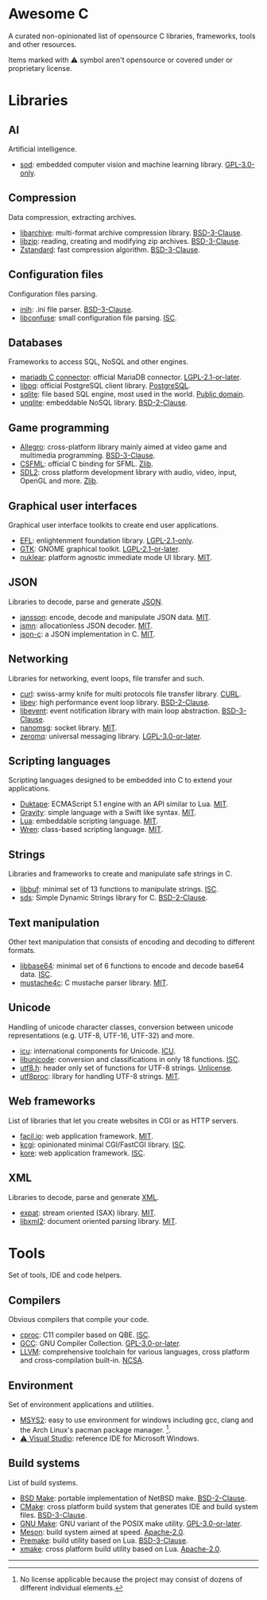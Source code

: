 Awesome C
=========

A curated non-opinionated list of opensource C libraries, frameworks, tools and
other resources.

Items marked with ⚠️ symbol aren't opensource or covered under or proprietary
license.

Libraries
=========

AI
--

Artificial intelligence.

- [sod][library-sod]: embedded computer vision and machine learning library.
  [GPL-3.0-only][license-gpl-3.0-only].

Compression
-----------

Data compression, extracting archives.

- [libarchive][library-libarchive]: multi-format archive compression library.
  [BSD-3-Clause][license-bsd-3-clause].
- [libzip][library-libzip]: reading, creating and modifying zip archives.
  [BSD-3-Clause][license-bsd-3-clause].
- [Zstandard][library-zstandard]: fast compression algorithm.
  [BSD-3-Clause][license-bsd-3-clause].

Configuration files
-------------------

Configuration files parsing.

- [inih][library-inih]: .ini file parser. [BSD-3-Clause][license-bsd-3-clause].
- [libconfuse][library-libconfuse]: small configuration file parsing.
  [ISC][license-isc].

Databases
---------

Frameworks to access SQL, NoSQL and other engines.

- [mariadb C connector][library-mariadb-c-connector]: official MariaDB
  connector. [LGPL-2.1-or-later][license-lgpl-2.1-or-later].
- [libpq][library-libpq]: official PostgreSQL client library.
  [PostgreSQL][license-postgresql].
- [sqlite][library-sqlite]: file based SQL engine, most used in the world.
  [Public domain][license-public-domain].
- [unqlite][library-unqlite]: embeddable NoSQL library.
  [BSD-2-Clause][license-bsd-2-clause].

Game programming
----------------

- [Allegro][library-allegro]: cross-platform library mainly aimed at video game
  and multimedia programming. [BSD-3-Clause][license-bsd-3-clause].
- [CSFML][library-csfml]: official C binding for SFML. [Zlib][license-zlib].
- [SDL2][library-sdl2]: cross platform development library with audio, video, input,
  OpenGL and more. [Zlib][license-zlib].

Graphical user interfaces
-------------------------

Graphical user interface toolkits to create end user applications.

- [EFL][library-efl]: enlightenment foundation library.
  [LGPL-2.1-only][license-lgpl-2.1-only].
- [GTK][library-gtk]: GNOME graphical toolkit.
  [LGPL-2.1-or-later][license-lgpl-2.1-or-later].
- [nuklear][library-nuklear]: platform agnostic immediate mode UI library.
  [MIT][license-mit].

JSON
----

Libraries to decode, parse and generate [JSON][other-json].

- [jansson][library-jansson]: encode, decode and manipulate JSON data.
  [MIT][license-mit].
- [jsmn][library-jsmn]: allocationless JSON decoder. [MIT][license-mit].
- [json-c][library-json-c]: a JSON implementation in C. [MIT][license-mit].

Networking
----------

Libraries for networking, event loops, file transfer and such.

- [curl][library-curl]: swiss-army knife for multi protocols file transfer
  library. [CURL][license-curl].
- [libev][library-libev]: high performance event loop library.
  [BSD-2-Clause][license-bsd-2-clause].
- [libevent][library-libevent]: event notification library with main loop
  abstraction. [BSD-3-Clause][license-bsd-3-clause].
- [nanomsg][library-nanomsg]: socket library. [MIT][license-mit].
- [zeromq][library-zeromq]: universal messaging library.
  [LGPL-3.0-or-later][license-lgpl-3.0-or-later].

Scripting languages
-------------------

Scripting languages designed to be embedded into C to extend your applications.

- [Duktape][library-duktape]: ECMAScript 5.1 engine with an API similar to Lua.
  [MIT][license-mit].
- [Gravity][library-gravity]: simple language with a Swift like syntax.
  [MIT][license-mit].
- [Lua][library-lua]: embeddable scripting language. [MIT][license-mit].
- [Wren][library-wren]: class-based scripting language. [MIT][license-mit].

Strings
-------

Libraries and frameworks to create and manipulate safe strings in C.

- [libbuf][library-libbuf]: minimal set of 13 functions to manipulate strings.
  [ISC][license-isc].
- [sds][library-sds]: Simple Dynamic Strings library for C.
  [BSD-2-Clause][license-bsd-2-clause].

Text manipulation
-----------------

Other text manipulation that consists of encoding and decoding to different
formats.

- [libbase64][library-libbase64]: minimal set of 6 functions to encode and
  decode base64 data. [ISC][license-isc].
- [mustache4c][library-mustache4c]: C mustache parser library.
  [MIT][license-mit].

Unicode
-------

Handling of unicode character classes, conversion between unicode
representations (e.g. UTF-8, UTF-16, UTF-32) and more.

- [icu][library-icu]: international components for Unicode. [ICU][license-icu].
- [libunicode][library-libunicode]: conversion and classifications in only 18
  functions. [ISC][license-isc].
- [utf8.h][library-utf8.h]: header only set of functions for UTF-8 strings.
  [Unlicense][license-unlicense].
- [utf8proc][library-utf8proc]: library for handling UTF-8 strings.
  [MIT][license-mit].

Web frameworks
--------------

List of libraries that let you create websites in CGI or as HTTP servers.

- [facil.io][library-facio.io]: web application framework. [MIT][license-mit].
- [kcgi][library-kcgi]: opinionated minimal CGI/FastCGI library.
  [ISC][license-isc].
- [kore][library-kore]: web application framework. [ISC][license-isc].

XML
---

Libraries to decode, parse and generate [XML][other-xml].

- [expat][library-expat]: stream oriented (SAX) library. [MIT][license-mit].
- [libxml2][library-libxml2]: document oriented parsing library.
  [MIT][license-mit].

Tools
=====

Set of tools, IDE and code helpers.

Compilers
---------

Obvious compilers that compile your code.

- [cproc][tool-cproc]: C11 compiler based on QBE. [ISC][license-isc].
- [GCC][tool-gcc]: GNU Compiler Collection.
  [GPL-3.0-or-later][license-GPL-3.0-or-later].
- [LLVM][tool-llvm]: comprehensive toolchain for various languages, cross
  platform and cross-compilation built-in. [NCSA][license-ncsa].

Environment
-----------

Set of environment applications and utilities.

- [MSYS2][tool-msys2]: easy to use environment for windows including gcc, clang
  and the Arch Linux's pacman package manager. [^1].
- [⚠️ Visual Studio][tool-visual-studio]: reference IDE for Microsoft Windows.

Build systems
-------------

List of build systems.

- [BSD Make][tool-bsd-make]: portable implementation of NetBSD make.
  [BSD-2-Clause][license-bsd-2-clause].
- [CMake][tool-cmake]: cross platform build system that generates IDE and build
  system files. [BSD-3-Clause][license-bsd-3-clause].
- [GNU Make][tool-gnu-make]: GNU variant of the POSIX make utility.
  [GPL-3.0-or-later][license-gpl-3.0-or-later].
- [Meson][tool-meson]: build system aimed at speed.
  [Apache-2.0][license-apache-2.0].
- [Premake][tool-premake]: build utility based on Lua.
  [BSD-3-Clause][license-bsd-3-clause].
- [xmake][tool-xmake]: cross platform build utility based on Lua.
  [Apache-2.0][license-apache-2.0].

---

[^1]: No license applicable because the project may consist of dozens of
      different individual elements.

[library-allegro]: https://liballeg.org
[library-csfml]: https://www.sfml-dev.org/download/csfml/index.php
[library-curl]: https://curl.se/libcurl
[library-duktape]: https://duktape.org
[library-efl]: https://www.enlightenment.org/about-efl
[library-expat]: https://libexpat.github.io
[library-facio.io]: https://facil.io
[library-gravity]: https://marcobambini.github.io/gravity
[library-gtk]: https://gtk.org
[library-icu]: https://icu.unicode.org
[library-inih]: https://github.com/benhoyt/inih
[library-jansson]: https://github.com/akheron/jansson
[library-jsmn]: https://zserge.com/jsmn
[library-json-c]: http://json-c.github.io/json-c
[library-kcgi]: https://kristaps.bsd.lv/kcgi
[library-kore]: https://kore.io
[library-libarchive]: http://libarchive.org
[library-libbase64]: https://projects.malikania.fr/libbase64
[library-libbuf]: https://projects.malikania.fr/libbuf
[library-libconfuse]: https://github.com/libconfuse/libconfuse
[library-libev]: http://software.schmorp.de/pkg/libev.html
[library-libevent]: https://libevent.org
[library-libpq]: https://www.postgresql.org/docs/current/libpq.html
[library-libunicode]: https://projects.malikania.fr/libunicode
[library-libxml2]: https://gitlab.gnome.org/GNOME/libxml2/-/wikis/home
[library-libzip]: https://libzip.org
[library-lua]: https://www.lua.org
[library-mariadb-c-connector]: https://github.com/mariadb-corporation/mariadb-connector-c
[library-mariadb]: https://mariadb.org
[library-mustache4c]: https://github.com/mity/mustache4c
[library-nanomsg]: https://nanomsg.org
[library-nuklear]: https://github.com/Immediate-Mode-UI/Nuklear
[library-sdl2]: https://libsdl.org
[library-sds]: https://github.com/antirez/sds
[library-sod]: https://sod.pixlab.io
[library-sqlite]: https://sqlite.org
[library-unqlite]: https://unqlite.org
[library-utf8.h]: https://github.com/sheredom/utf8.h
[library-utf8proc]: https://github.com/JuliaStrings/utf8proc
[library-wren]: https://wren.io
[library-zeromq]: https://zeromq.org
[library-zstandard]: http://facebook.github.io/zstd

[tool-bsd-make]: https://www.crufty.net/help/sjg/bmake.htm
[tool-cmake]: https://cmake.org
[tool-cproc]: https://git.sr.ht/~mcf/cproc
[tool-gcc]: https://gcc.gnu.org
[tool-gnu-make]: https://www.gnu.org/software/make
[tool-llvm]: https://llvm.org
[tool-meson]: https://mesonbuild.com
[tool-msys2]: https://www.msys2.org
[tool-premake]: https://premake.github.io
[tool-visual-studio]: https://visualstudio.microsoft.com
[tool-xmake]: https://xmake.io

[license-apache-2.0]: https://spdx.org/licenses/Apache-2.0.html
[license-bsd-2-clause]: https://spdx.org/licenses/BSD-2-Clause.html
[license-bsd-3-clause]: https://spdx.org/licenses/BSD-3-Clause.html
[license-curl]: https://curl.se/docs/copyright.html
[license-gpl-3.0-only]: https://spdx.org/licenses/GPL-3.0-only.html
[license-gpl-3.0-or-later]: https://spdx.org/licenses/GPL-3.0-or-later.html
[license-icu]: https://spdx.org/licenses/ICU.html
[license-isc]: https://spdx.org/licenses/ISC.html
[license-lgpl-2.1-only]: https://spdx.org/licenses/LGPL-2.1-only.html
[license-lgpl-2.1-or-later]: https://spdx.org/licenses/LGPL-2.1-or-later.html
[license-lgpl-3.0-or-later]: https://spdx.org/licenses/LGPL-3.0-or-later.html
[license-mit]: https://spdx.org/licenses/MIT.html
[license-ncsa]: https://spdx.org/licenses/NCSA.html
[license-postgresql]: https://spdx.org/licenses/PostgreSQL.html
[license-public-domain]: https://en.wikipedia.org/wiki/Public_domain
[license-unlicense]: https://spdx.org/licenses/Unlicense.html
[license-zlib]: https://spdx.org/licenses/Zlib.html

[other-json]: https://en.wikipedia.org/wiki/JavaScript_Object_Notation
[other-xml]: https://en.wikipedia.org/wiki/XML
